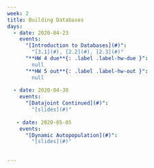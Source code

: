 ```yaml
---
week: 2
title: Building Databases
days:
  - date: 2020-04-23
    events:
      "[Introduction to Databases](#)":
        "[3.1](#), [2.2](#), [2.3](#)"
      "**HW 4 due**{: .label .label-hw-due }":
        null
      "**HW 5 out**{: .label .label-hw-out }":
        null
 
  - date: 2020-04-30
    events:
      "[Datajoint Continued](#)":
        "[slides](#)"
        
   - date: 2020-05-05
    events:
      "[Dynamic Autopopulation](#)":
        "[slides](#)"
       

---
```

